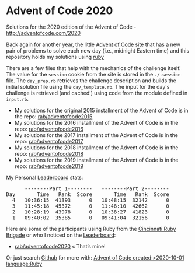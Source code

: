 # Advent of Code 2020 #

Solutions for the 2020 edition of the Advent of Code - http://adventofcode.com/2020

Back again for another year, the little [Advent of Code] site that has a new pair of problems to solve each new day (i.e., midnight Eastern time) and this repository holds my solutions using [ruby](http://ruby-lang.org)

There are a few files that help with the mechanics of the challenge itself. The value for the `session` cookie from the site is stored in the `./.session` file. The `day_prep.rb` retrieves the challenge description and builds the initial solution file using the `day_template.rb`. The input for the day's challenge is retrieved (and cached!) using code from the module defined in `input.rb`.

* My solutions for the original 2015 installment of the Advent of Code is in the repo: [rab/adventofcode2015](https://github.com/rab/adventofcode2015)
* My solutions for the 2016 installment of the Advent of Code is in the repo: [rab/adventofcode2016](https://github.com/rab/adventofcode2016)
* My solutions for the 2017 installment of the Advent of Code is in the repo: [rab/adventofcode2017](https://github.com/rab/adventofcode2017)
* My solutions for the 2018 installment of the Advent of Code is in the repo: [rab/adventofcode2018](https://github.com/rab/adventofcode2018)
* My solutions for the 2019 installment of the Advent of Code is in the repo: [rab/adventofcode2019](https://github.com/rab/adventofcode2019)

My Personal [Leaderboard] stats:

<pre>
      --------Part 1--------   --------Part 2--------
Day       Time   Rank  Score       Time   Rank  Score
  4   10:36:15  41393      0   10:48:15  32142      0
  3   11:45:18  45372      0   11:48:10  42662      0
  2   10:28:19  43978      0   10:38:27  41823      0
  1   09:40:02  35385      0   09:41:04  32156      0
</pre>

Here are some of the participants using Ruby from the [Cincinnati Ruby Brigade] or who I noticed on the [Leaderboard]:

* [rab/adventofcode2020](https://github.com/rab/adventofcode2020) &laquo;&nbsp;That&rsquo;s&nbsp;mine!

Or just search [Github] for more with: [Advent of Code created:>2020-10-01 language:Ruby](https://github.com/search?utf8=%E2%9C%93&q=Advent+of+Code+created%3A%3E2020-10-01+language%3ARuby&type=Repositories&ref=advsearch&l=Ruby)

[Advent of Code]: http://www.adventofcode.com/2020/
[Leaderboard]: http://www.adventofcode.com/2020/leaderboard
[Stats]: http://www.adventofcode.com/2020/stats
[Github]: http://github.com/
[Cincinnati Ruby Brigade]: http://cincyrb.com/
